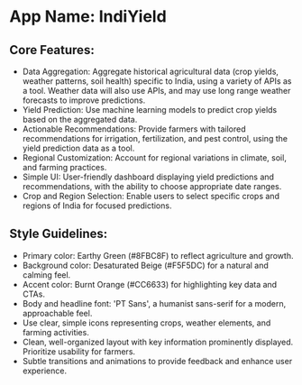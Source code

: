# **App Name**: IndiYield

## Core Features:

- Data Aggregation: Aggregate historical agricultural data (crop yields, weather patterns, soil health) specific to India, using a variety of APIs as a tool. Weather data will also use APIs, and may use long range weather forecasts to improve predictions.
- Yield Prediction: Use machine learning models to predict crop yields based on the aggregated data.
- Actionable Recommendations: Provide farmers with tailored recommendations for irrigation, fertilization, and pest control, using the yield prediction data as a tool.
- Regional Customization: Account for regional variations in climate, soil, and farming practices.
- Simple UI: User-friendly dashboard displaying yield predictions and recommendations, with the ability to choose appropriate date ranges.
- Crop and Region Selection: Enable users to select specific crops and regions of India for focused predictions.

## Style Guidelines:

- Primary color: Earthy Green (#8FBC8F) to reflect agriculture and growth.
- Background color: Desaturated Beige (#F5F5DC) for a natural and calming feel.
- Accent color: Burnt Orange (#CC6633) for highlighting key data and CTAs.
- Body and headline font: 'PT Sans', a humanist sans-serif for a modern, approachable feel.
- Use clear, simple icons representing crops, weather elements, and farming activities.
- Clean, well-organized layout with key information prominently displayed. Prioritize usability for farmers.
- Subtle transitions and animations to provide feedback and enhance user experience.
